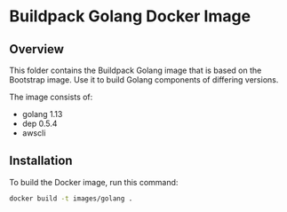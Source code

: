 # Buildpack Golang Docker Image

## Overview

This folder contains the Buildpack Golang image that is based on the Bootstrap image. Use it to build Golang components of differing versions.

The image consists of:

- golang 1.13
- dep 0.5.4
- awscli


## Installation

To build the Docker image, run this command:

```bash
docker build -t images/golang .
```
